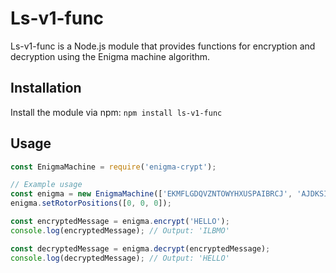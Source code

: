 # Ls-v1-func

Ls-v1-func is a Node.js module that provides functions for encryption and decryption using the Enigma machine algorithm.

## Installation

Install the module via npm: `npm install ls-v1-func`

## Usage

```javascript
const EnigmaMachine = require('enigma-crypt');

// Example usage
const enigma = new EnigmaMachine(['EKMFLGDQVZNTOWYHXUSPAIBRCJ', 'AJDKSIRUXBLHWTMCQGZNPYFVOE', 'BDFHJLCPRTXVZNYEIWGAKMUSQO']);
enigma.setRotorPositions([0, 0, 0]);

const encryptedMessage = enigma.encrypt('HELLO');
console.log(encryptedMessage); // Output: 'ILBMO'

const decryptedMessage = enigma.decrypt(encryptedMessage);
console.log(decryptedMessage); // Output: 'HELLO'
```

